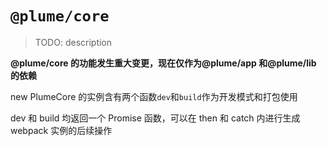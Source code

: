 # `@plume/core`

> TODO: description

**@plume/core 的功能发生重大变更，现在仅作为@plume/app 和@plume/lib 的依赖**

new PlumeCore 的实例含有两个函数`dev`和`build`作为开发模式和打包使用

dev 和 build 均返回一个 Promise 函数，可以在 then 和 catch 内进行生成 webpack 实例的后续操作
